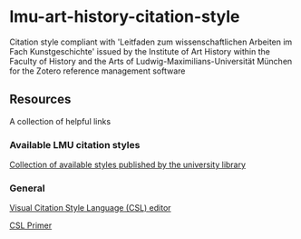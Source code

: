 # lmu-art-history-citation-style
Citation style compliant with 'Leitfaden zum wissenschaftlichen Arbeiten im Fach Kunstgeschichte' issued by the Institute of Art History within the Faculty of History and the Arts of Ludwig-Maximilians-Universität München for the Zotero reference management software

## Resources
A collection of helpful links

### Available LMU citation styles
[Collection of available styles published by the university library](https://www.en.ub.uni-muenchen.de/writing/reference_management/citavi/citavi-citations-styles/index.html)

### General
[Visual Citation Style Language (CSL) editor](https://www.en.ub.uni-muenchen.de/writing/reference_management/citavi/citavi-citations-styles/index.html)

[CSL Primer](https://www.en.ub.uni-muenchen.de/writing/reference_management/citavi/citavi-citations-styles/index.html)
